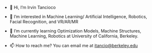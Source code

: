  - 👋  Hi, I’m Irvin Tancioco</p>
 - 👀  I’m interested in Machine Learning/ Artificial Intelligence, Robotics, Facial Recognition, and VR/AR/MR</p>
 - 🌱  I’m currently learning Optimization Models, Machine Structures, Machine Learning, Robotics at University of California, Berkeley.</p>
 - 📫  How to reach me? You can email me at itancio@berkeley.edu

<!---
itancio/itancio is a ✨ special ✨ repository because its `README.md` (this file) appears on your GitHub profile.
You can click the Preview link to take a look at your changes.
--->
